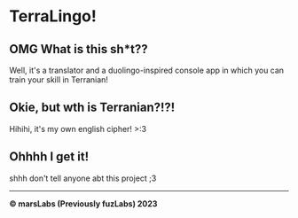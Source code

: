 # TerraLingo!
## OMG What is this sh*t??
Well, it's a translator and a duolingo-inspired console app in which you can train your skill in Terranian!

## Okie, but wth is Terranian?!?!
Hihihi, it's my own english cipher! >:3

## Ohhhh I get it!
shhh don't tell anyone abt this project ;3

---
 **©️ marsLabs (Previously fuzLabs) 2023**
